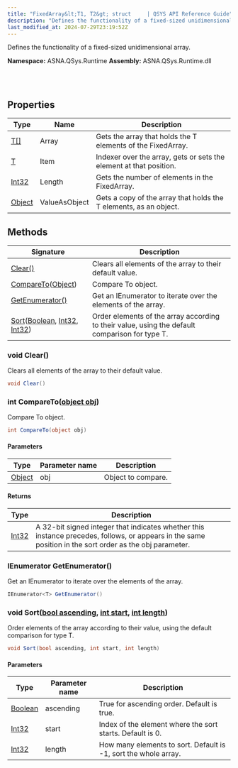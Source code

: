 ```yaml
---
title: "FixedArray&lt;T1, T2&gt; struct     | QSYS API Reference Guide"
description: "Defines the functionality of a fixed-sized unidimensional array. "
last_modified_at: 2024-07-29T23:19:52Z
---
```


Defines the functionality of a fixed-sized unidimensional array.

**Namespace:** ASNA.QSys.Runtime
**Assembly:** ASNA.QSys.Runtime.dll

<br>
<br>

## Properties

| Type | Name | Description
| --- | --- | --- 
| [T\[\]](https://learn.microsoft.com/en-us/dotnet/api/system.type?view=net-8.0) | Array | Gets the array that holds the T elements of the FixedArray. |
| [T](https://learn.microsoft.com/en-us/dotnet/api/system.type?view=net-8.0) | Item | Indexer over the array, gets or sets the element at that position. |
| [Int32](https://learn.microsoft.com/en-us/dotnet/csharp/language-reference/builtin-types/integral-numeric-types) | Length | Gets the number of elements in the FixedArray. |
| [Object](https://docs.microsoft.com/en-us/dotnet/api/system.object) | ValueAsObject | Gets a copy of the array that holds the T elements, as an object. |

## Methods

| Signature | Description |
| --- | --- |
| [Clear()](#void-clear) | Clears all elements of the array to their default value.
| [CompareTo](#int-comparetoobject-obj)([Object](https://docs.microsoft.com/en-us/dotnet/api/system.object)) | Compare To object. 
| [GetEnumerator()](#ienumerator-t-getenumerator) | Get an IEnumerator to iterate over the elements of the array.
| [Sort](#void-sortbool-ascending-int-start-int-length)([Boolean](https://docs.microsoft.com/en-us/dotnet/api/system.boolean), [Int32](https://docs.microsoft.com/en-us/dotnet/api/system.int32), [Int32](https://docs.microsoft.com/en-us/dotnet/api/system.int32)) | Order elements of the array according to their value, using the default comparison for type T.

### void Clear()

Clears all elements of the array to their default value.

```cs
void Clear()
```

### int CompareTo([object obj](https://docs.microsoft.com/en-us/dotnet/api/system.object))

Compare To object. 

```cs
int CompareTo(object obj)
```

#### Parameters

| Type | Parameter name | Description
| --- | --- | ---
| [Object](https://docs.microsoft.com/en-us/dotnet/api/system.object) | obj | Object to compare.

#### Returns

| Type | Description
| --- | ---
| [Int32](https://docs.microsoft.com/en-us/dotnet/api/system.int32) | A 32-bit signed integer that indicates whether this instance precedes, follows, or appears in the same position in the sort order as the obj parameter.

### IEnumerator<T> GetEnumerator()

Get an IEnumerator to iterate over the elements of the array.

```cs
IEnumerator<T> GetEnumerator()
```

### void Sort([bool ascending](https://docs.microsoft.com/en-us/dotnet/api/system.boolean), [int start](https://learn.microsoft.com/en-us/dotnet/csharp/language-reference/builtin-types/integral-numeric-types), [int length](https://learn.microsoft.com/en-us/dotnet/csharp/language-reference/builtin-types/integral-numeric-types))

Order elements of the array according to their value, using the default comparison for type T.

```cs
void Sort(bool ascending, int start, int length)
```

#### Parameters

| Type | Parameter name | Description
| --- | --- | ---
| [Boolean](https://docs.microsoft.com/en-us/dotnet/api/system.boolean) | ascending | True for ascending order. Default is true.
| [Int32](https://docs.microsoft.com/en-us/dotnet/api/system.int32) | start | Index of the element where the sort starts. Default is 0.
| [Int32](https://docs.microsoft.com/en-us/dotnet/api/system.int32) | length | How many elements to sort. Default is -1, sort the whole array.

